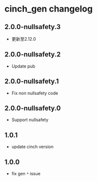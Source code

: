 # cinch_gen changelog

## 2.0.0-nullsafety.3

- 更新至2.12.0

## 2.0.0-nullsafety.2

- Update pub

## 2.0.0-nullsafety.1

- Fix non nullsafety code

## 2.0.0-nullsafety.0

- Support nullsafety

## 1.0.1

- update cinch version

## 1.0.0

- fix gen `*` issue
